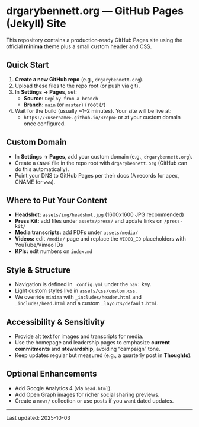 # drgarybennett.org — GitHub Pages (Jekyll) Site

This repository contains a production‑ready GitHub Pages site using the official **minima** theme plus a small custom header and CSS.

## Quick Start

1. **Create a new GitHub repo** (e.g., `drgarybennett.org`).
2. Upload these files to the repo root (or push via git).
3. In **Settings → Pages**, set:
   - **Source:** `Deploy from a branch`
   - **Branch:** `main` (or `master`) / root (`/`)
4. Wait for the build (usually ~1–2 minutes). Your site will be live at:
   - `https://<username>.github.io/<repo>` or at your custom domain once configured.

## Custom Domain

- In **Settings → Pages**, add your custom domain (e.g., `drgarybennett.org`).
- Create a `CNAME` file in the repo root with `drgarybennett.org` (GitHub can do this automatically).
- Point your DNS to GitHub Pages per their docs (A records for apex, CNAME for `www`).

## Where to Put Your Content

- **Headshot:** `assets/img/headshot.jpg` (1600x1600 JPG recommended)
- **Press Kit:** add files under `assets/press/` and update links on `/press-kit/`
- **Media transcripts:** add PDFs under `assets/media/`
- **Videos:** edit `/media/` page and replace the `VIDEO_ID` placeholders with YouTube/Vimeo IDs
- **KPIs:** edit numbers on `index.md`

## Style & Structure

- Navigation is defined in `_config.yml` under the `nav:` key.
- Light custom styles live in `assets/css/custom.css`.
- We override `minima` with `_includes/header.html` and `_includes/head.html` and a custom `_layouts/default.html`.

## Accessibility & Sensitivity

- Provide alt text for images and transcripts for media.
- Use the homepage and leadership pages to emphasize **current commitments** and **stewardship**, avoiding “campaign” tone.
- Keep updates regular but measured (e.g., a quarterly post in **Thoughts**).

## Optional Enhancements

- Add Google Analytics 4 (via `head.html`).
- Add Open Graph images for richer social sharing previews.
- Create a `news/` collection or use posts if you want dated updates.

---

Last updated: 2025-10-03
